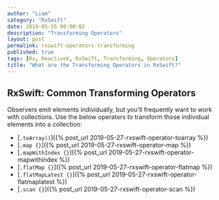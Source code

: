 ```yaml
---
author: "Liam"
category: "RxSwift"
date: 2019-05-26 00:00:02
description: "Transforming Operators"
layout: post
permalink: rxswift-operators-transforming
published: true
tags: [Rx, ReactiveX, RxSwift, Transforming, Operators]
title: "What are the Transforming Operators in RxSwift?"
---
```


## RxSwift: Common Transforming Operators

Observers emit elements individually, but you'll frequently want to work with collections.
Use the below operators to transform those individual elements into a collection:

- [`.toArray()`]({% post_url 2019-05-27-rxswift-operator-toarray %})
- [`.map {}`]({% post_url 2019-05-27-rxswift-operator-map %})
- [`.mapWithIndex {}`]({% post_url 2019-05-27-rxswift-operator-mapwithindex %})
- [`.flatMap {}`]({% post_url 2019-05-27-rxswift-operator-flatmap %})
- [`.flatMapLatest {}`]({% post_url 2019-05-27-rxswift-operator-flatmaplatest %})
- [`.scan {}`]({% post_url 2019-05-27-rxswift-operator-scan %})
